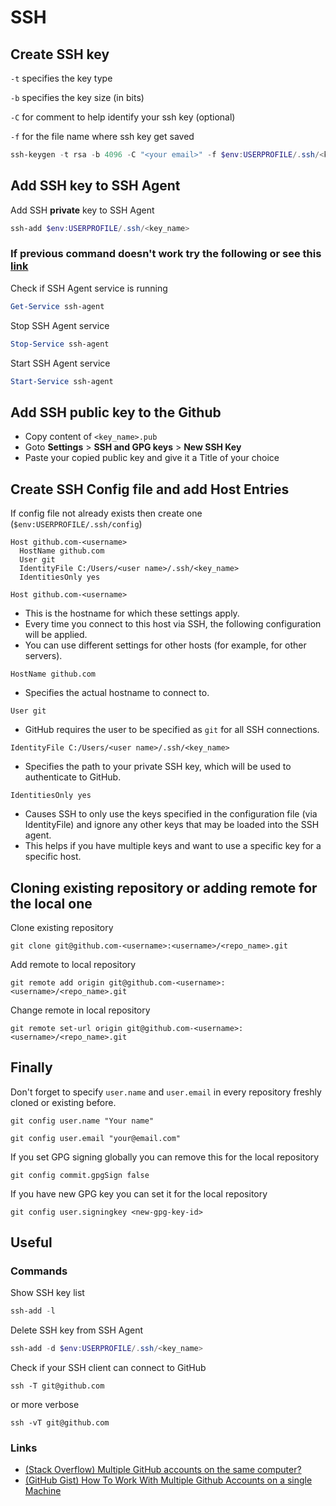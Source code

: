 # SSH

## Create SSH key

`-t` specifies the key type

`-b` specifies the key size (in bits)

`-C` for comment to help identify your ssh key (optional)

`-f` for the file name where ssh key get saved

```powershell
ssh-keygen -t rsa -b 4096 -C "<your email>" -f $env:USERPROFILE/.ssh/<key_name>
```

## Add SSH key to SSH Agent

Add SSH **private** key to SSH Agent

```powershell
ssh-add $env:USERPROFILE/.ssh/<key_name>
```

### If previous command doesn't work try the following or see this [link](https://stackoverflow.com/a/53606760/21737287)

Check if SSH Agent service is running

```powershell
Get-Service ssh-agent
```

Stop SSH Agent service

```powershell
Stop-Service ssh-agent
```

Start SSH Agent service

```powershell
Start-Service ssh-agent
```

## Add SSH public key to the Github

- Copy content of `<key_name>.pub`
- Goto **Settings** > **SSH and GPG keys** > **New SSH Key**
- Paste your copied public key and give it a Title of your choice

## Create SSH Config file and add Host Entries

If config file not already exists then create one (`$env:USERPROFILE/.ssh/config`)

```shell
Host github.com-<username>
  HostName github.com
  User git
  IdentityFile C:/Users/<user name>/.ssh/<key_name>
  IdentitiesOnly yes
```

`Host github.com-<username>`

- This is the hostname for which these settings apply.
- Every time you connect to this host via SSH, the following configuration will be applied.
- You can use different settings for other hosts (for example, for other servers).

`HostName github.com`

- Specifies the actual hostname to connect to.

`User git`

- GitHub requires the user to be specified as `git` for all SSH connections.

`IdentityFile C:/Users/<user name>/.ssh/<key_name>`

- Specifies the path to your private SSH key, which will be used to authenticate to GitHub.

`IdentitiesOnly yes`

- Causes SSH to only use the keys specified in the configuration file (via IdentityFile) and ignore any other keys that may be loaded into the SSH agent.
- This helps if you have multiple keys and want to use a specific key for a specific host.

## Cloning existing repository or adding remote for the local one

Clone existing repository

```shell
git clone git@github.com-<username>:<username>/<repo_name>.git
```

Add remote to local repository

```shell
git remote add origin git@github.com-<username>:<username>/<repo_name>.git
```

Change remote in local repository

```shell
git remote set-url origin git@github.com-<username>:<username>/<repo_name>.git
```

## Finally

Don't forget to specify `user.name` and `user.email` in every repository freshly cloned or existing before.

```shell
git config user.name "Your name"
```

```shell
git config user.email "your@email.com"
```

If you set GPG signing globally you can remove this for the local repository

```shell
git config commit.gpgSign false
```

If you have new GPG key you can set it for the local repository

```shell
git config user.signingkey <new-gpg-key-id>
```

## Useful

### Commands

Show SSH key list

```powershell
ssh-add -l
```

Delete SSH key from SSH Agent

```powershell
ssh-add -d $env:USERPROFILE/.ssh/<key_name>
```

Check if your SSH client can connect to GitHub

```shell
ssh -T git@github.com
```

or more verbose

```shell
ssh -vT git@github.com
```

### Links

- [(Stack Overflow) Multiple GitHub accounts on the same computer?](https://stackoverflow.com/a/3860139/21737287)
- [(GitHub Gist) How To Work With Multiple Github Accounts on a single Machine](https://gist.github.com/rahularity/86da20fe3858e6b311de068201d279e3)